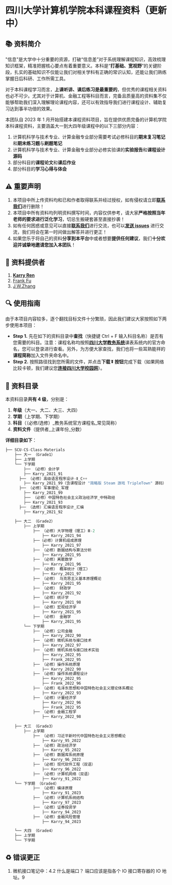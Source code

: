 # 四川大学计算机学院本科课程资料（更新中）

## :books: 资料简介

"信息"是大学中十分重要的资源，打破“信息差”对于系统理解课程知识，高效梳理知识框架，精准把握核心要点有着重要意义。本科是“**打基础、宽视野**”的关键阶段，扎实的基础知识不仅能让我们对相关学科有正确的常识认知，还能让我们熟练掌握日后科研、工作所需工具。

对于本科课程学习而言，**上课听讲、课后练习是最重要的**，但优秀的课程相关资料也必不可少。尤其对于计算机、金融工程等科目而言，完备且质量高的资料集不仅能够帮助我们深入理解理论课程内容，还可以有效指导我们进行课程设计、辅助复习达到事半功倍的效果。

本团队自 2023 年 1 月开始搭建本课程资料项目，旨在提供优质完备的计算机学院本科课程资料，主要涵盖大一到大四年级课程中的以下三部分内容：

1. 计算机科学与技术专业、计算金融专业部分需要考试必修科目的**期末复习笔记**和**期末练习题**与**刷题笔记**
2. 计算机科学与技术专业、计算金融专业部分必修实验课的**实验报告**和**课程设计源码**
3. 部分科目的**课程论文**和**课后作业**
4. 部分科目的**学习心得与体会**



## :warning: 重要声明

1. 本项目中所上传资料均和已和作者取得联系并经过授权，如有侵权请立即[**联系我们**](KarryRenKai@outlook.com)进行删除！
2. 本项目中所有资料均列明资料撰写时间，内容仅供参考，请大家**严格按照当年老师的要求进行泛化学习**，切忌生搬硬套甚至直接抄袭！
3. 如有任何困惑或意见可以直接[**联系我们**](KarryRenKai@outlook.com)进行交流，也可以[**发送 issues**](https://github.com/KarryRen/SCU-CS-Class-Materials/issues) 进行交流，我们将会在第一时间做出解答并进行更正！
4. 如果您乐于将自己的资料**分享到本平台**中或者想要**提供任何建议**，我们**十分欢迎并诚挚地邀请您加入本团队**！



## :bow: 资料提供者

1. [**Karry Ren**](KarryRenKai@outlook.com)
2. [Frank Fu]()
3. [J.W.Zhang]()



## :mag: 使用指南

由于本项目内容较多，逐个翻找目标文件十分繁琐，因此我们建议大家按照如下两步使用本项目：

- **Step 1.** 先在如下的资料目录中**查找**（快捷键 Ctrl + F 输入科目名称）是否有您需要的科目。注意：课程名称均按照[**四川大学教务系统**](http://zhjw.scu.edu.cn)课表系统内的官方命名，您可以登录进行查看。另外，为方便大家查找，我们也将一些耳熟能祥的**课程简称**加入文件夹命名中。
- **Step 2.** 按照路径找到您所需的文件，并点击**下载 ⏬ 按钮**完成下载（如果网络比较卡顿，我们建议您[**连接四川大学校园网**](http://192.168.2.135)）。



## :memo: 资料目录

本资料目录**共有 4 级**，分别是：

1. **年级**（大一、大二、大三、大四）
2. **学期**（上学期、下学期）
3. **科目**（（必修/选修）\_教务系统官方课程名\_常见简称）
4. **资料文件**（提供者\_上课年份\_分数）

**详细目录如下**：

```python
├── SCU-CS-Class-Materials
	├── 大一 （Grade1）
  	├── 上学期
    └── 下学期
    	├── （必修）会计学
      	├── Karry_2021_91
      ├── （必修）高级语言程序设计-Ⅱ_C++
      	├── Karry_2021_99（含课程设计 "简略版 Steam 游戏 TripleTown" 源码）
      ├── （必修）军事理论_军理
      	├── Karry_2021_99
     	├── （必修）中国特色社会主义政治经济学_中特政经
      	├── Karry_2021_93
      ├── （选修）汇编语言程序设计_汇编
      	├── Karry_2021_92
        
	├── 大二 （Grade2）
		├── 上学期
			├── （必修）大学物理（理工）Ⅲ-2
				├── Karry_2021_94
			├──（必修）计算机组成原理
			 	├── Karry_2021_97
			├── （必修）数据结构与算法分析
				├── Karry_2021_95
			├── （必修）离散数学
				├── Karry_2021_96
			├── （必修） 概率统计（理工）
				├── Karry_2021_97
			├── （必修） 马克思主义基本原理概论
				├── Karry_2021_95
			├── （必修） 财政学
				├── Karry_2021_92
			├── （必修）统计学
				├── Karry_2021_98
			├── （必修）宏观经济学
				├── Karry_2021_95
			├── （必修） 金融学
				├── Karry_2021_95
		└── 下学期
			├── （必修）公司金融
				├── Karry_2022_90
			├── （必修）微机系统与接口技术
				├── Karry_2022_97
			├── （必修）微机系统与接口技术实验
				├── Karry_2022_95
				├── Frank_2022_95
			├── （必修）操作系统原理
				├── Karry_2022_90
			├── （必修）操作系统课程设计
				├── Karry_2022_95
				├── Frank_2022_96
			├── （必修）毛泽东思想和中国特色社会主义理论体系概论
				├── Karry_2022_93
			├── （必修）计量经济学
				├── Karry_2022_96
				├── Frank_2022_95
			├── （必修）金融工程学
				├── Karry_2022_98
        
	├── 大三 （Grade3）
		├── 上学期
			├── （必修）习近平新时代中国特色社会主义思想概论
				├── Karry_95_2022
			├── （必修）政治经济学
				├── Karry_95_2022
			├── （必修）数据库系统原理
				├── Karry_96_2022
			├── （必修）现代软件工程（双语）
				├── Karry_96_2022
			├── （必修）计算机网络（双语）
				├── Karry_91_2022
    └── 下学期 （Grade4）
			├── （必修）编译原理
				├── Karry_91_2023
			├── （必修）计算机系统结构
				├── Karry_97_2023
			├── （必修）证券投资学
				├── Karry_94_2023
			├── （必修）金融风险管理
				├── Karry_94_2023

	└── 大四 （Grade4）
  	├── 上学期
    └── 下学期
```



## :recycle: 错误更正

1. 微机接口笔记中：4.2 什么是端口？ 端口应该是指各个 IO 接口寄存器的 IO 地址。9

